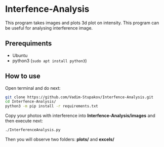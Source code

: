 # Interfence-Analysis
This program takes images and plots 3d plot on intensity. This program can be useful for analysing interference image.

## Prerequiments
* Ubuntu
* python3 (```sudo apt install python3```)

## How to use
Open terminal and do next:
```bash
git clone https://github.com/Vadim-Stupakov/Interfence-Analysis.git
cd Interfence-Analysis/
python3 -m pip install -r requirements.txt
```

Copy your photos with interference into **Interfence-Analysis/images** and then execute next:
```bash
./InterferenceAnalysis.py
```
Then you will observe two folders: **plots/** and **excels/**
